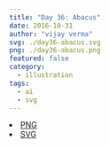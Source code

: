 ```yaml
---
title: "Day 36: Abacus"
date: 2016-10-31
author: "vijay verma"
svg: ./day36-abacus.svg
png: ./day36-abacus.png
featured: false
category:
  - illustration
tags:
  - ai
  - svg
---
```

<li><a href="./day36-abacus.png" download className="btn-png">PNG</a></li>
<li><a href="./day36-abacus.svg" download className="btn-svg">SVG</a></li>
